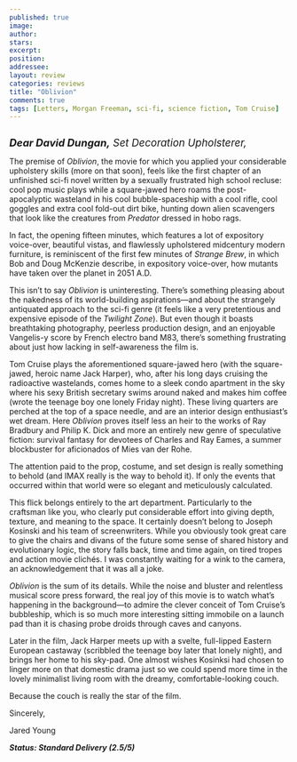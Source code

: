 ```yaml
---
published: true
image:
author: 
stars: 
excerpt: 
position: 
addressee: 
layout: review
categories: reviews
title: "Oblivion"
comments: true
tags: [Letters, Morgan Freeman, sci-fi, science fiction, Tom Cruise]
---
```

<div><p><span class="full-image-block ssNonEditable"><a href="/letters/2013/4/19/oblivion.html"><img src="http://static.squarespace.com/static/5005f6bcc4aa41161b33e89e/5329cf1fe4b07c068ebf74de/5329cf1fe4b07c068ebf7820/1366464903687/oblivion-2.jpg" alt="" /></a></span></p>
<p><span style="font-size:110%;"><em style="font-size:120%;"><strong>Dear David Dungan,</strong> Set Decoration Upholsterer,</em></span></p>
<p>The premise of <em>Oblivion</em>, the movie for which you applied your considerable upholstery skills (more on that soon), feels like the first chapter of an unfinished sci-fi novel written by a sexually frustrated high school recluse: cool pop music plays while a square-jawed hero roams the post-apocalyptic wasteland in his cool bubble-spaceship with a cool rifle, cool goggles and extra cool fold-out dirt bike, hunting down alien scavengers that look like the creatures from <em>Predator</em> dressed in hobo rags.</p>
<p>In fact, the opening fifteen minutes, which features a lot of expository voice-over, beautiful vistas, and flawlessly upholstered midcentury modern furniture, is reminiscent of the first few minutes of <em>Strange Brew</em>, in which Bob and Doug McKenzie describe, in expository voice-over, how mutants have taken over the planet in 2051 A.D.&nbsp;</p>
<p>This isn&rsquo;t to say <em>Oblivion </em>is uninteresting. There&rsquo;s something pleasing about the nakedness of its world-building aspirations&mdash;and about the strangely antiquated approach to the sci-fi genre (it feels like a very pretentious and expensive episode of the <em>Twilight Zone</em>). But even though it boasts breathtaking photography, peerless production design, and an enjoyable Vangelis-y score by French electro band M83, there&rsquo;s something frustrating about just how lacking in self-awareness the film is.</p>
<p>Tom Cruise plays the aforementioned square-jawed hero (with the square-jawed, heroic name Jack Harper), who, after his long days cruising the radioactive wastelands, comes home to a sleek condo apartment in the sky where his sexy British secretary swims around naked and makes him coffee (wrote the teenage boy one lonely Friday night). These living quarters are perched at the top of a space needle, and are an interior design enthusiast&rsquo;s wet dream. Here <em>Oblivion</em> proves itself less an heir to the works of Ray Bradbury and Philip K. Dick and more an entirely new genre of speculative fiction: survival fantasy for devotees of Charles and Ray Eames, a summer blockbuster for aficionados of Mies van der Rohe.&nbsp;</p>
<p>The attention paid to the prop, costume, and set design is really something to behold (and IMAX really is the way to behold it). If only the events that occurred within that world were so elegant and meticulously calculated.&nbsp;</p>
<p>This flick belongs entirely to the art department. Particularly to the craftsman like you, who clearly put considerable effort into giving depth, texture, and meaning to the space. It certainly doesn&rsquo;t belong to Joseph Kosinski and his team of screenwriters. While you obviously took great care to give the chairs and divans of the future some sense of shared history and evolutionary logic, the story falls back, time and time again, on tired tropes and action movie clich&eacute;s. I was constantly waiting for a wink to the camera, an acknowledgement that it was all a joke.</p>
<p><em>Oblivion</em> is the sum of its details. While the noise and bluster and relentless musical score press forward, the real joy of this movie is to watch what&rsquo;s happening in the background&mdash;to admire the clever conceit of Tom Cruise&rsquo;s bubbleship, which is so much more interesting sitting immobile on a launch pad than it is chasing probe droids through caves and canyons.&nbsp;</p>
<p>Later in the film, Jack Harper meets up with a svelte, full-lipped Eastern European castaway (scribbled the teenage boy later that lonely night), and brings her home to his sky-pad. One almost wishes Kosinksi had chosen to linger more on that domestic drama just so we could spend more time in the lovely minimalist living room with the dreamy, comfortable-looking couch.&nbsp;</p>
<p>Because the couch is really the star of the film.&nbsp;</p>
<p>Sincerely,&nbsp;</p>
<p>Jared Young</p>
<p><strong><em>Status: Standard Delivery (2.5/5)&nbsp;</em></strong></p></div>
